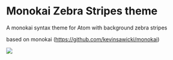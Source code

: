 # Monokai Zebra Stripes theme

A monokai syntax theme for Atom with background zebra stripes

based on monokai (https://github.com/kevinsawicki/monokai)

![](https://github.com/prodigic/monokai-zebra-stripes/blob/master/mononkai-zs.png?raw=true)
